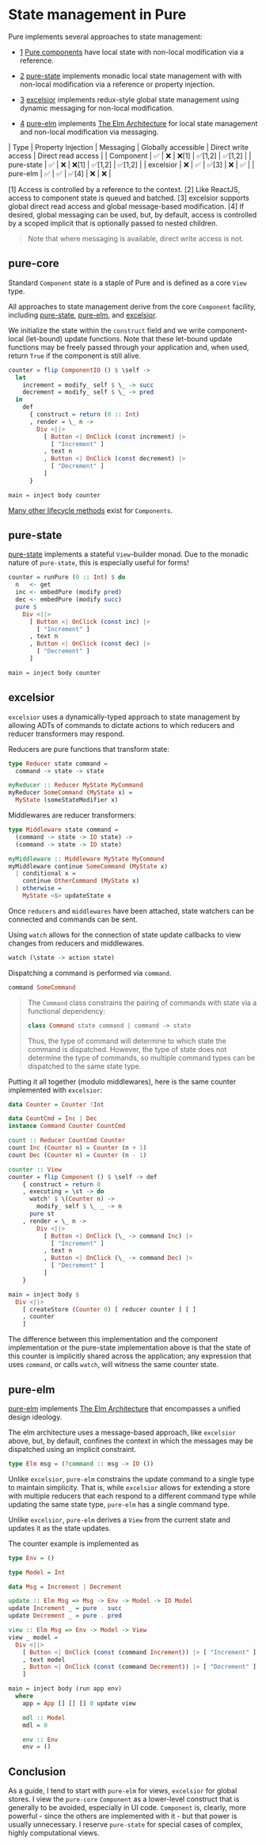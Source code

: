 # State management in Pure

Pure implements several approaches to state management:

* [1](#pure-core) [Pure components](/doc/pure-core/latest/Pure.Data.View/data%20Comp) have local state with non-local modification via a reference.

* [2](#pure-state) [pure-state](/doc/pure-state/latest) implements monadic local state management with with non-local modification via a reference or property injection.

* [3](#excelsior) [excelsior](/doc/excelsior/latest) implements redux-style global state management using dynamic messaging for non-local modification.

* [4](#pure-elm) [pure-elm](/doc/pure-elm/latest) implements [The Elm Architecture](https://guide.elm-lang.org/architecture/) for local state management and non-local modification via messaging.

| Type       | Property Injection | Messaging | Globally accessible | Direct write access | Direct read access |
| Component  |                 ✅ |        ❌ |               ❌[1] |             ✅[1,2] |            ✅[1,2] |
| pure-state |                 ✅ |        ❌ |               ❌[1] |             ✅[1,2] |            ✅[1,2] |
| excelsior  |                 ❌ |        ✅ |               ✅[3] |                  ❌ |                 ✅ |
| pure-elm   |                 ✅ |        ✅ |               ✅[4] |                  ❌ |                 ❌ |

[1] Access is controlled by a reference to the context.
[2] Like ReactJS, access to component state is queued and batched.
[3] excelsior supports global direct read access and global message-based modification.
[4] If desired, global messaging can be used, but, by default, access is controlled by a scoped implicit that is optionally passed to nested children.

> Note that where messaging is available, direct write access is not.

## pure-core

Standard `Component` state is a staple of Pure and is defined as a core `View` type.

All approaches to state management derive from the core `Component` facility, including [pure-state](/doc/pure-state/latest), [pure-elm](/doc/pure-elm/latest), and [excelsior](/doc/excelsior/latest).

We initialize the state within the `construct` field and we write component-local (let-bound) update functions. Note that these let-bound update functions may be freely passed through your application and, when used, return `True` if the component is still alive.

```haskell
counter = flip ComponentIO () $ \self ->
  let
    increment = modify_ self $ \_ -> succ
    decrement = modify_ self $ \_ -> pred
  in
    def
      { construct = return (0 :: Int)
      , render = \_ n ->
        Div <||>
          [ Button <| OnClick (const increment) |>
            [ "Increment" ]
          , text n
          , Button <| OnClick (const decrement) |>
            [ "Decrement" ]
          ]
      }

main = inject body counter
```

[Many other lifecycle methods](/doc/pure-core/latest/Pure.Data.View/data%20Comp) exist for `Components`.

## pure-state

[pure-state](/doc/pure-state/latest) implements a stateful `View`-builder monad. Due to the monadic nature of `pure-state`, this is especially useful for forms!

```haskell
counter = runPure (0 :: Int) $ do
  n   <- get
  inc <- embedPure (modify pred)
  dec <- embedPure (modify succ)
  pure $
    Div <||>
      [ Button <| OnClick (const inc) |>
        [ "Increment" ]
      , text n
      , Button <| OnClick (const dec) |>
        [ "Decrement" ]
      ]

main = inject body counter
```

## excelsior

`excelsior` uses a dynamically-typed approach to state management by allowing ADTs of commands to dictate actions to which reducers and reducer transformers may respond.

Reducers are pure functions that transform state:

```haskell
type Reducer state command =
  command -> state -> state

myReducer :: Reducer MyState MyCommand
myReducer SomeCommand (MyState x) =
  MyState (someStateModifier x)
```

Middlewares are reducer transformers:

```haskell
type Middleware state command =
  (command -> state -> IO state) ->
  (command -> state -> IO state)

myMiddleware :: Middleware MyState MyCommand
myMiddleware continue SomeCommand (MyState x)
  | conditional x =
    continue OtherCommand (MyState x)
  | otherwise =
    MyState <$> updateState x
```

Once `reducers` and `middlewares` have been attached, state watchers can be connected and commands can be sent.

Using `watch` allows for the connection of state update callbacks to view changes from reducers and middlewares.

```haskell
watch (\state -> action state)
```

Dispatching a command is performed via `command`.

```haskell
command SomeCommand
```

> The `Command` class constrains the pairing of commands with state via a functional dependency:
>
> ```haskell
> class Command state command | command -> state
> ```
>
> Thus, the type of command will determine to which state the command is dispatched. However, the type of state does not determine the type of commands, so multiple command types can be dispatched to the same state type.

Putting it all together (modulo middlewares), here is the same counter implemented with `excelsior`:

```haskell
data Counter = Counter !Int

data CountCmd = Inc | Dec
instance Command Counter CountCmd

count :: Reducer CountCmd Counter
count Inc (Counter n) = Counter (n + 1)
count Dec (Counter n) = Counter (n - 1)

counter :: View
counter = flip Component () $ \self -> def
    { construct = return 0
    , executing = \st -> do
      watch' $ \(Counter n) ->
        modify_ self $ \_ _ -> n
      pure st
    , render = \_ n ->
        Div <||>
          [ Button <| OnClick (\_ -> command Inc) |>
            [ "Increment" ]
          , text n
          , Button <| OnClick (\_ -> command Dec) |>
            [ "Decrement" ]
          ]
    }

main = inject body $
  Div <||>
    [ createStore (Counter 0) [ reducer counter ] [ ]
    , counter
    ]
```

The difference between this implementation and the component implementation or the pure-state implementation above is that the state of this counter is implicitly shared across the application; any expression that uses `command`, or calls `watch`, will witness the same counter state.

## pure-elm

[pure-elm](/doc/pure-elm/latest) implements [The Elm Architecture](https://guide.elm-lang.org/architecture/) that encompasses a unified design ideology.

The elm architecture uses a message-based approach, like `excelsior` above, but, by default, confines the context in which the messages may be dispatched using an implicit constraint.

```haskell
type Elm msg = (?command :: msg -> IO ())
```

Unlike `excelsior`, `pure-elm` constrains the update command to a single type to maintain simplicity. That is, while `excelsior` allows for extending a store with multiple reducers that each respond to a different command type while updating the same state type, `pure-elm` has a single command type.

Unlike `excelsior`, `pure-elm` derives a `View` from the current state and updates it as the state updates.

The counter example is implemented as

```haskell
type Env = ()

type Model = Int

data Msg = Increment | Decrement

update :: Elm Msg => Msg -> Env -> Model -> IO Model
update Increment _ = pure . succ
update Decrement _ = pure . pred

view :: Elm Msg => Env -> Model -> View
view _ model =
  Div <||>
    [ Button <| OnClick (const (command Increment)) |> [ "Increment" ]
    , text model
    , Button <| OnClick (const (command Decrement)) |> [ "Decrement" ]
    ]

main = inject body (run app env)
  where
    app = App [] [] [] 0 update view

    mdl :: Model
    mdl = 0

    env :: Env
    env = ()
```

## Conclusion

As a guide, I tend to start with `pure-elm` for views, `excelsior` for global stores. I view the `pure-core` `Component` as a lower-level construct that is generally to be avoided, especially in UI code. `Component` is, clearly, more powerful - since the others are implemented with it - but that power is usually unnecessary. I reserve `pure-state` for special cases of complex, highly computational views.


